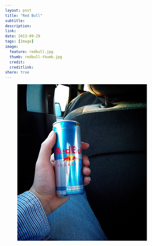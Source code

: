 ```yaml
---
layout: post
title: "Red Bull"
subtitle:
description:
link:
date: 2013-09-29
tags: [Image]
image:
  feature: redbull.jpg
  thumb: redbull-thumb.jpg
  credit:
  creditlink:
share: true
---
```

<figure>
  <img src="/images/redbull.jpg" alt="Red Bull">
</figure>